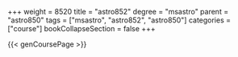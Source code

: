 +++
weight = 8520
title = "astro852"
degree = "msastro"
parent = "astro850"
tags = ["msastro", "astro852", "astro850"]
categories = ["course"]
bookCollapseSection = false
+++

{{< genCoursePage >}}

